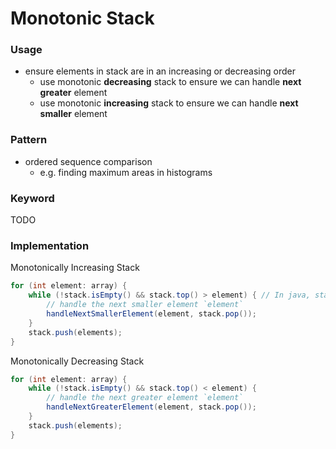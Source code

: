 # Monotonic Stack

### Usage

- ensure elements in stack are in an increasing or decreasing order
    - use monotonic **decreasing** stack to ensure we can handle **next greater** element
    - use monotonic **increasing** stack to ensure we can handle **next smaller** element

### Pattern

- ordered sequence comparison 
  - e.g. finding maximum areas in histograms

### Keyword

TODO

### Implementation

Monotonically Increasing Stack
```java
for (int element: array) {
	while (!stack.isEmpty() && stack.top() > element) { // In java, stack.peek()
		// handle the next smaller element `element`
		handleNextSmallerElement(element, stack.pop());
	}
	stack.push(elements);
}
```

Monotonically Decreasing Stack
```java
for (int element: array) {
	while (!stack.isEmpty() && stack.top() < element) {
		// handle the next greater element `element`
		handleNextGreaterElement(element, stack.pop());
	}
	stack.push(elements);
}
```


